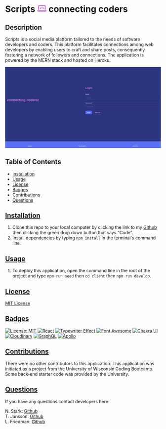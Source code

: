# Scripts ![svg logo](/client/public/images/code.svg) connecting coders 

## Description
Scripts is a social media platform tailored to the needs of software developers and coders. This platform facilitates connections among web developers by enabling users to craft and share posts, consequently fostering a network of followers and connections. The application is powered by the MERN stack and hosted on Heroku. 

![Login page Screenshot](/client/public/images/homepage.png)


  ## Table of Contents
  * [Installation](#installation)
  * [Usage](#usage)
  * [License](#license)
  * [Badges](#badges)
  * [Contributions](#contributions)
  * [Questions](#questions)


## [Installation](#Table-of-Contents)
1. Clone this repo to your local computer by clicking the link to my [Github](https://github.com/lizf57/scripts-connect-coders) then clicking the green drop down button that says "Code".
2. Install dependencies by typing `npm install` in the terminal's command line.


## [Usage](#table-of-contents)
1. To deploy this application, open the command line in the root of the project and type `npm run seed` then `cd client` then `npm run develop`. 


## [License](#table-of-contents)
[ MIT License ](https://opensource.org/licenses/MIT)


## [Badges](#table-of-contents)
[![License: MIT](https://img.shields.io/badge/MIT_License-purple)](https://opensource.org/licenses/MIT)
[![React](https://img.shields.io/badge/React-blue)](https://react.dev/)
[![Typewriter Effect](https://img.shields.io/badge/Typewriter%20Effect-green)](https://www.npmjs.com/package/typewriter-effect)
[![Font Awesome](https://img.shields.io/badge/Font%20Awesome-lightblue)](https://fontawesome.com/)
[![Chakra UI](https://img.shields.io/badge/Chakra%20UI-teal)](https://chakra-ui.com/)
[![Cloudinary](https://img.shields.io/badge/Cloudinary-pink)](https://cloudinary.com/)
[![GraphQL](https://img.shields.io/badge/GraphQL-FF33FF
)](https://graphql.org)
[![Apollo](https://img.shields.io/badge/Apollo-F72D15)](https://www.apollographql.com)



## [Contributions](#table-of-contents)
There were no other contributors to this application. This application was initiated as a project from the University of Wisconsin Coding Bootcamp. Some back-end starter code was provided by the University. 

## [Questions](#Table-of-Contents)
If you have any questions contact developers here:

N. Stark: [Github](https://github.com/nstark12)
<br> 
T. Jansson: [Github](https://github.com/tjansson-ui)
<br>
L. Friedman: [Github](https://github.com/lizf57)
